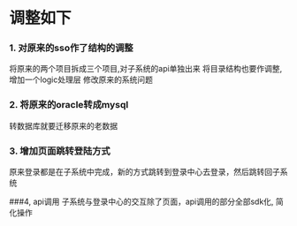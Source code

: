 # 调整如下

### 1. 对原来的sso作了结构的调整
将原来的两个项目拆成三个项目,对子系统的api单独出来
将目录结构也要作调整,增加一个logic处理层
修改原来的系统问题

### 2. 将原来的oracle转成mysql
转数据库就要迁移原来的老数据


### 3. 增加页面跳转登陆方式
原来登录都是在子系统中完成，新的方式跳转到登录中心去登录，然后跳转回子系统


###4, api调用
子系统与登录中心的交互除了页面，api调用的部分全部sdk化, 简化操作

